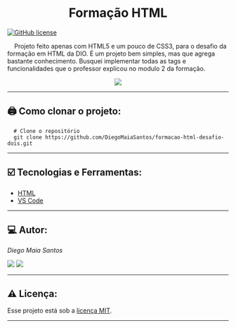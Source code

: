 # <h1 align="center">Formação HTML</h1>

[![GitHub license](https://img.shields.io/github/license/DiegoMaiaSantos/formacao-html-desafio-dois)](https://github.com/DiegoMaiaSantos/formacao-html-desafio-dois/blob/main/LICENSE)

<p>
&nbsp;&nbsp;&nbsp;
Projeto feito apenas com HTML5 e um pouco de CSS3, para o desafio da formação em HTML da DIO. É um projeto bem simples, mas que agrega bastante conhecimento. Busquei implementar todas as tags e funcionalidades que o professor explicou no modulo 2 da formação. 
</p> 

 <p align="center">
<img src="http://img.shields.io/static/v1?label=STATUS&message=%20FINALIZADO&color=YELLOW&style=for-the-badge"/>
</p>

***
## 🖨️ Como clonar o projeto: 
```
  # Clone o repositório
  git clone https://github.com/DiegoMaiaSantos/formacao-html-desafio-dois.git
  ```
***
## ☑️ Tecnologias e Ferramentas: 
* [HTML](https://developer.mozilla.org/en-US/docs/Web/HTML)
* [VS Code](https://code.visualstudio.com/)
***
## 💻 Autor:
_Diego Maia Santos_ 
<div> 
  <a href = "mailto:diegom.santos03@gmail.com"><img src="https://img.shields.io/badge/-Gmail-%23333?style=for-the-badge&logo=gmail&logoColor=white" target="_blank"></a>
  <a href="https://br.linkedin.com/in/diego-maia-santos-21615b208" target="_blank"><img src="https://img.shields.io/badge/-LinkedIn-%230077B5?style=for-the-badge&logo=linkedin&logoColor=white" target="_blank"></a> 
</div>

***
## ⚠️ Licença:
Esse projeto está sob a [licença MIT](https://github.com/DiegoMaiaSantos/formacao-html-desafio-dois/blob/main/LICENSE).

***